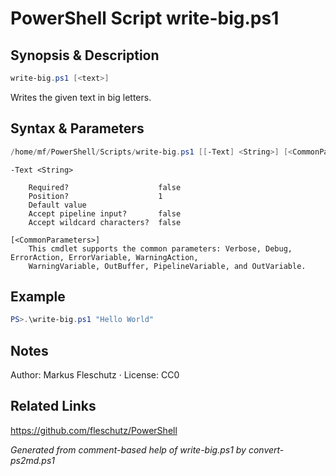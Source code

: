 # PowerShell Script write-big.ps1

## Synopsis & Description
```powershell
write-big.ps1 [<text>]
```

Writes the given text in big letters.

## Syntax & Parameters
```powershell
/home/mf/PowerShell/Scripts/write-big.ps1 [[-Text] <String>] [<CommonParameters>]
```

```
-Text <String>
    
    Required?                    false
    Position?                    1
    Default value                
    Accept pipeline input?       false
    Accept wildcard characters?  false
```

```
[<CommonParameters>]
    This cmdlet supports the common parameters: Verbose, Debug, ErrorAction, ErrorVariable, WarningAction, 
    WarningVariable, OutBuffer, PipelineVariable, and OutVariable.
```

## Example
```powershell
PS>.\write-big.ps1 "Hello World"
```


## Notes
Author: Markus Fleschutz · License: CC0

## Related Links
https://github.com/fleschutz/PowerShell

*Generated from comment-based help of write-big.ps1 by convert-ps2md.ps1*
